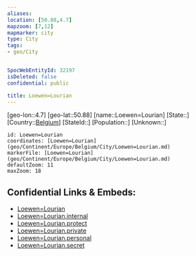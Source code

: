 ```yaml
---
aliases: 
location: [50.88,4.7]
mapzoom: [7,12] 
mapmarker: city 
type: City
tags:
- geo/City


SpocWebEntityId: 32197
isDeleted: false
confidential: public

title: Loewen=Lourian
---
```

[geo-lon::4.7]
[geo-lat::50.88]
[name::Loewen=Lourian]
[State::]
[Country::[Belgium](geo/Continent/Europe/Belgium.md)]
[StateId::]
[Population::]
[Unknown::]


```leaflet
id: Loewen=Lourian
coordinates: [Loewen=Lourian](geo/Continent/Europe/Belgium/City/Loewen=Lourian.md)
markerFile: [Loewen=Lourian](geo/Continent/Europe/Belgium/City/Loewen=Lourian.md)
defaultZoom: 11 
maxZoom: 18
```


## Confidential Links & Embeds: 
- [Loewen=Lourian](../../../../../../_public/geo/Continent/Europe/Belgium/City/Loewen=Lourian.md) 
- [Loewen=Lourian.internal](../../../../../../_internal/geo/Continent/Europe/Belgium/City/Loewen=Lourian.internal.md) 
- [Loewen=Lourian.protect](../../../../../../_protect/geo/Continent/Europe/Belgium/City/Loewen=Lourian.protect.md) 
- [Loewen=Lourian.private](../../../../../../_private/geo/Continent/Europe/Belgium/City/Loewen=Lourian.private.md) 
- [Loewen=Lourian.personal](../../../../../../_personal/geo/Continent/Europe/Belgium/City/Loewen=Lourian.personal.md) 
- [Loewen=Lourian.secret](../../../../../../_secret/geo/Continent/Europe/Belgium/City/Loewen=Lourian.secret.md) 
